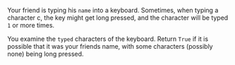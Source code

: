 Your friend is typing his `name` into a keyboard. Sometimes, when typing a character c, the key might get long pressed, and the character will be typed `1` or more times.

You examine the `typed` characters of the keyboard. Return `True` if it is possible that it was your friends name, with some characters (possibly none) being long pressed.